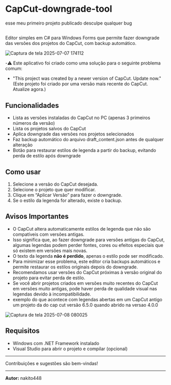# CapCut-downgrade-tool

esse meu primeiro projeto publicado desculpe qualquer bug

##

Editor simples em C# para Windows Forms que permite fazer downgrade das versões dos projetos do CapCut, com backup automático.

![Captura de tela 2025-07-07 174112](https://github.com/user-attachments/assets/df2f9ead-1def-4240-8b35-0f55b0da688e)

-⚠️ Este aplicativo foi criado como uma solução para o seguinte problema comum:

- "This project was created by a newer version of CapCut. Update now." (Este projeto foi criado por uma versão mais recente do CapCut. Atualize agora.)

## Funcionalidades

- Lista as versões instaladas do CapCut no PC (apenas 3 primeiros números da versão)
- Lista os projetos salvos do CapCut
- Aplica downgrade das versões nos projetos selecionados
- Faz backup automático do arquivo draft_content.json antes de qualquer alteração
- Botão para restaurar estilos de legenda a partir do backup, evitando perda de estilo após downgrade

## Como usar

1. Selecione a versão do CapCut desejada.
2. Selecione o projeto que quer modificar.
3. Clique em “Aplicar Versão” para fazer o downgrade.
4. Se o estilo da legenda for alterado, existe o backup.

## Avisos Importantes

- O CapCut altera automaticamente estilos de legenda que não são compatíveis com versões antigas.  
- Isso significa que, ao fazer downgrade para versões antigas do CapCut, algumas legendas podem perder fontes, cores ou efeitos especiais que só existem em versões mais novas.  
- O texto da legenda **não é perdido**, apenas o estilo pode ser modificado.  
- Para minimizar esse problema, este editor cria backups automáticos e permite restaurar os estilos originais depois do downgrade.  
- Recomendamos usar versões do CapCut próximas à versão original do projeto para evitar perda de estilo.  
- Se você abrir projetos criados em versões muito recentes do CapCut em versões muito antigas, pode haver perda de qualidade visual nas legendas devido à incompatibilidade.
- exemplo do que acontece com legendas abertas em um CapCut antigo um projeto da do cap cut versão 6.5.0 quando abrido na versao 4.0.0

 ![Captura de tela 2025-07-08 080025](https://github.com/user-attachments/assets/3b2ae8f1-e572-4670-b19f-72b0693cd77a)

## Requisitos

- Windows com .NET Framework instalado
- Visual Studio para abrir o projeto e compilar (opcional)

---

Contribuições e sugestões são bem-vindas!

---

**Autor:** nakito448


